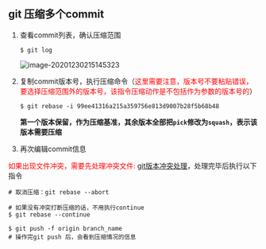 ## git 压缩多个commit

1.  查看commit列表，确认压缩范围

    ```shell
    $ git log
    ```

    ![image-20201230215145323](image/git-压缩/image-20201230215145323.png)

2.  复制commit版本号，执行压缩命令（<span style="color: red">这里需要注意，版本号不要粘贴错误，要选择压缩范围外的版本号，该指令压缩动作是不包括作为参数的版本号的</span>）

    ```shell
    $ git rebase -i 99ee41316a215a359756e813d9007b28f5b68b48
    ```

    **第一个版本保留，作为压缩基准，其余版本全部把`pick`修改为`squash`，表示该版本需要压缩**

3.  再次编辑commit信息

<span style="color: red">如果出现文件冲突，需要先处理冲突文件: [git版本冲突处理](./git-help.md)</span>，处理完毕后执行以下指令

```shell
# 取消压缩：git rebase --abort

# 如果没有冲突打断压缩的话，不用执行continue
$ git rebase --continue

$ git push -f origin branch_name
# 操作完git push 后，会看到压缩情况的信息
```

